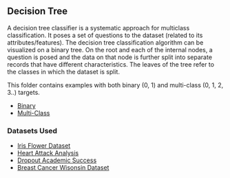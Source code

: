 ## Decision Tree
 A decision tree classifier is a systematic approach for multiclass classification. It poses a set of questions to the dataset (related to its attributes/features). The decision tree classification algorithm can be visualized on a binary tree. On the root and each of the internal nodes, a question is posed and the data on that node is further split into separate records that have different characteristics. The leaves of the tree refer to the classes in which the dataset is split. 
 
 This folder contains examples with both binary (0, 1) and multi-class (0, 1, 2, 3..) targets.
 
 * [Binary](https://github.com/Martje55555/ML_Practice/tree/main/Decision_Tree/binary_examples)
 * [Multi-Class](https://github.com/Martje55555/ML_Practice/tree/main/Decision_Tree/multiclass_examples)

### Datasets Used
* [Iris Flower Dataset](https://en.wikipedia.org/wiki/Iris_flower_data_set)
* [Heart Attack Analysis](https://www.kaggle.com/datasets/rashikrahmanpritom/heart-attack-analysis-prediction-dataset?datasetId=1226038&searchQuery=decision+tree)
* [Dropout Academic Success](https://www.kaggle.com/datasets/ankanhore545/dropout-or-academic-success)
* [Breast Cancer Wisonsin Dataset](https://scikit-learn.org/stable/modules/generated/sklearn.datasets.load_breast_cancer.html)
